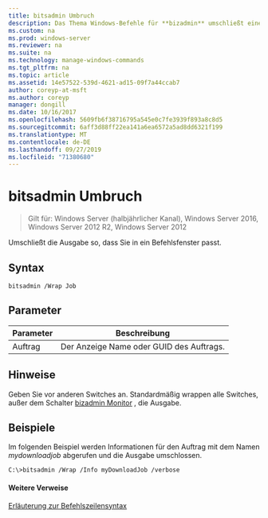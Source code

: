```yaml
---
title: bitsadmin Umbruch
description: Das Thema Windows-Befehle für **bizadmin** umschließt eine beliebige Zeile von Ausgabetext, die über den rechten Rand des Befehls Fensters zur nächsten Zeile hinaus erweitert wird.
ms.custom: na
ms.prod: windows-server
ms.reviewer: na
ms.suite: na
ms.technology: manage-windows-commands
ms.tgt_pltfrm: na
ms.topic: article
ms.assetid: 14e57522-539d-4621-ad15-09f7a44ccab7
author: coreyp-at-msft
ms.author: coreyp
manager: dongill
ms.date: 10/16/2017
ms.openlocfilehash: 5609fb6f38716795a545e0c7fe3939f893a8c8d5
ms.sourcegitcommit: 6aff3d88ff22ea141a6ea6572a5ad8dd6321f199
ms.translationtype: MT
ms.contentlocale: de-DE
ms.lasthandoff: 09/27/2019
ms.locfileid: "71380680"
---
```

# <a name="bitsadmin-wrap"></a>bitsadmin Umbruch

>Gilt für: Windows Server (halbjährlicher Kanal), Windows Server 2016, Windows Server 2012 R2, Windows Server 2012

Umschließt die Ausgabe so, dass Sie in ein Befehlsfenster passt.

## <a name="syntax"></a>Syntax

```
bitsadmin /Wrap Job
```

## <a name="parameters"></a>Parameter

|Parameter|Beschreibung|
|-------|--------|
|Auftrag|Der Anzeige Name oder GUID des Auftrags.|

## <a name="remarks"></a>Hinweise

Geben Sie vor anderen Switches an. Standardmäßig wrappen alle Switches, außer dem Schalter [bizadmin Monitor](bitsadmin-monitor.md) , die Ausgabe.

## <a name="BKMK_examples"></a>Beispiele

Im folgenden Beispiel werden Informationen für den Auftrag mit dem Namen *mydownloadjob* abgerufen und die Ausgabe umschlossen.

```
C:\>bitsadmin /Wrap /Info myDownloadJob /verbose
```

#### <a name="additional-references"></a>Weitere Verweise

[Erläuterung zur Befehlszeilensyntax](command-line-syntax-key.md)

